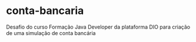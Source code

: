 # conta-bancaria
Desafio do curso Formação Java Developer da plataforma DIO para criação de uma simulação de conta bancária
